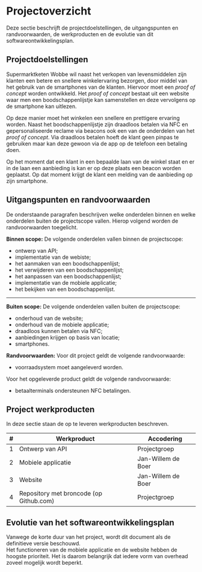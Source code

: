 # Projectoverzicht

Deze sectie beschrijft de projectdoelstellingen, de uitgangspunten en randvoorwaarden, de werkproducten en de
evolutie van dit softwareontwikkelingsplan.

## Projectdoelstellingen

Supermarktketen Wobbe wil naast het verkopen van levensmiddelen zijn klanten een betere en snellere winkelervaring bezorgen,
door middel van het gebruik van de smartphones van de klanten. Hiervoor moet een _proof of concept_ worden ontwikkeld.
Het _proof of concept_ bestaat uit een website waar men een boodschappenlijstje kan samenstellen en deze vervolgens op de smartphone kan uitlezen.

Op deze manier moet het winkelen een snellere en prettigere ervaring worden. Naast het boodschappenlijstje zijn draadloos betalen via NFC en gepersonaliseerde reclame via beacons ook een van de onderdelen van het _proof of concept_. Via draadloos betalen hoeft de klant geen pinpas te gebruiken maar kan deze gewoon via de app op de telefoon een betaling doen.

Op het moment dat een klant in een bepaalde laan van de winkel staat en er in de laan een aanbieding is kan er op deze plaats een beacon worden geplaatst. Op dat moment krijgt de klant een melding van de aanbieding op zijn smartphone.

## Uitgangspunten en randvoorwaarden

De onderstaande paragrafen beschrijven welke onderdelen binnen en welke onderdelen buiten de projectscope vallen. Hierop volgend
worden de randvoorwaarden toegelicht.

__Binnen scope:__
De volgende onderdelen vallen binnen de projectscope:

- ontwerp van API;
- implementatie van de webiste;
- het aanmaken van een boodschappenlijst;
- het verwijderen van een boodschappenlijst;
- het aanpassen van een boodschappenlijst;
- implementatie van de mobiele applicatie;
- het bekijken van een boodschappenlijst.

---

__Buiten scope:__
De volgende onderdelen vallen buiten de projectscope:

- onderhoud van de website;
- onderhoud van de mobiele applicatie;
- draadloos kunnen betalen via NFC;
- aanbiedingen krijgen op basis van locatie;
- smartphones.

__Randvoorwaarden:__
Voor dit project geldt de volgende randvoorwaarde:

- voorraadsystem moet aangeleverd worden.

Voor het opgeleverde product geldt de volgende randvoorwaarde:

- betaalterminals ondersteunen NFC betalingen.

## Project werkproducten

In deze sectie staan de op te leveren werkproducten beschreven.

| # | Werkproduct                             | Accodering         |
|---|-----------------------------------------|--------------------|
| 1 | Ontwerp van API                         | Projectgroep       |
| 2 | Mobiele applicatie                      | Jan-Willem de Boer |
| 3 | Website                                 | Jan-Willem de Boer |
| 4 | Repository met broncode (op Github.com) | Projectgroep       |

## Evolutie van het softwareontwikkelingsplan

Vanwege de korte duur van het project, wordt dit document als de definitieve versie beschouwd.  
Het functioneren van de mobiele applicatie en de website hebben de hoogste prioriteit. Het is daarom belangrijk dat iedere vorm van overhead zoveel mogelijk wordt beperkt.


